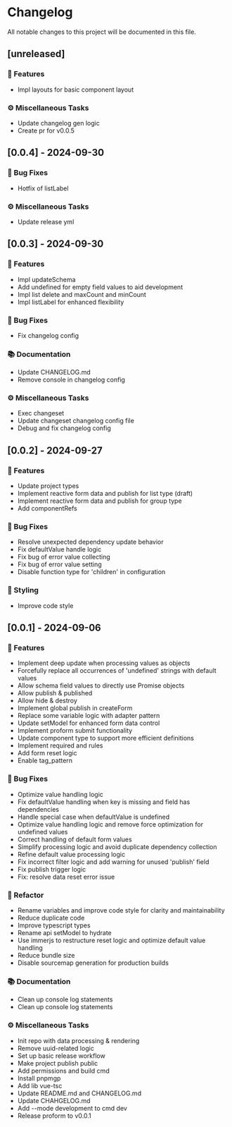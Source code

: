 # Changelog

All notable changes to this project will be documented in this file.

## [unreleased]

### 🚀 Features

- Impl layouts for basic component layout

### ⚙️ Miscellaneous Tasks

- Update changelog gen logic
- Create pr for v0.0.5

## [0.0.4] - 2024-09-30

### 🐛 Bug Fixes

- Hotfix of listLabel

### ⚙️ Miscellaneous Tasks

- Update release yml

## [0.0.3] - 2024-09-30

### 🚀 Features

- Impl updateSchema
- Add undefined for empty field values to aid development
- Impl list delete and maxCount and minCount
- Impl listLabel for enhanced flexibility

### 🐛 Bug Fixes

- Fix changelog config

### 📚 Documentation

- Update CHANGELOG.md
- Remove console in changelog config

### ⚙️ Miscellaneous Tasks

- Exec changeset
- Update changeset changelog config file
- Debug and fix changelog config

## [0.0.2] - 2024-09-27

### 🚀 Features

- Update project types
- Implement reactive form data and publish for list type (draft)
- Implement reactive form data and publish for group type
- Add componentRefs

### 🐛 Bug Fixes

- Resolve unexpected dependency update behavior
- Fix defaultValue handle logic
- Fix bug of error value collecting
- Fix bug of error value setting
- Disable function type for 'children' in configuration

### 🎨 Styling

- Improve code style

## [0.0.1] - 2024-09-06

### 🚀 Features

- Implement deep update when processing values as objects
- Forcefully replace all occurrences of 'undefined' strings with default values
- Allow schema field values to directly use Promise objects
- Allow publish & published
- Allow hide & destroy
- Implement global publish in createForm
- Replace some variable logic with adapter pattern
- Update setModel for enhanced form data control
- Implement proform submit functionality
- Update component type to support more efficient definitions
- Implement required and rules
- Add form reset logic
- Enable tag_pattern

### 🐛 Bug Fixes

- Optimize value handling logic
- Fix defaultValue handling when key is missing and field has dependencies
- Handle special case when defaultValue is undefined
- Optimize value handling logic and remove force optimization for undefined values
- Correct handling of default form values
- Simplify processing logic and avoid duplicate dependency collection
- Refine default value processing logic
- Fix incorrect filter logic and add warning for unused 'publish' field
- Fix publish trigger logic
- Fix: resolve data reset error issue

### 🚜 Refactor

- Rename variables and improve code style for clarity and maintainability
- Reduce duplicate code
- Improve typescript types
- Rename api setModel to hydrate
- Use immerjs to restructure reset logic and optimize default value handling
- Reduce bundle size
- Disable sourcemap generation for production builds

### 📚 Documentation

- Clean up console log statements
- Clean up console log statements

### ⚙️ Miscellaneous Tasks

- Init repo with data processing & rendering
- Remove uuid-related logic
- Set up basic release workflow
- Make project publish public
- Add permissions and build cmd
- Install pnpmgp
- Add lib vue-tsc
- Update README.md and CHANGELOG.md
- Update CHAHGELOG.md
- Add --mode development to cmd dev
- Release proform to v0.0.1

<!-- generated by git-cliff -->
